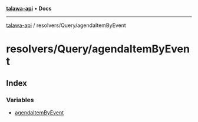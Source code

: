 [**talawa-api**](../../../README.md) • **Docs**

***

[talawa-api](../../../modules.md) / resolvers/Query/agendaItemByEvent

# resolvers/Query/agendaItemByEvent

## Index

### Variables

- [agendaItemByEvent](variables/agendaItemByEvent.md)
